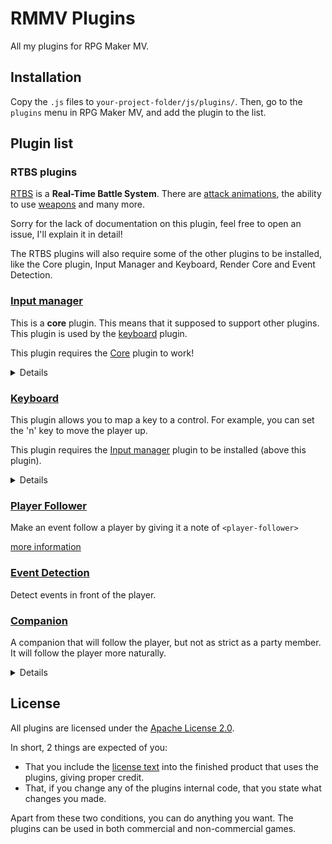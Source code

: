 # RMMV Plugins

All my plugins for RPG Maker MV.

## Installation
Copy the `.js` files to `your-project-folder/js/plugins/`. Then, go to the `plugins` menu in RPG Maker MV, and add the plugin to the list.

## Plugin list

### RTBS plugins
[RTBS](JOMY_RTBS_Core.js) is a **Real-Time Battle System**. There are [attack animations](JOMY_RTBS_animation.js), the ability to use [weapons](JOMY_RTBS_weapons.js) and many more.

Sorry for the lack of documentation on this plugin, feel free to open an issue, I'll explain it in detail!

The RTBS plugins will also require some of the other plugins to be installed, like the Core plugin, Input Manager and Keyboard, Render Core and Event Detection.

### [Input manager](JOMY_inputManager.js)
This is a **core** plugin. This means that it supposed to support other plugins. This plugin is used by the [keyboard](#keyboard) plugin.

This plugin requires the [Core](JOMY_Core.js) plugin to work!

<details>
  <summary>Details</summary>

  #### Available *script* functions
  - `subTrigger(key, event)`: add a function call to when a key is pressed (executes once)
  - `subRepeat(key, event)`: add a function call to when a key is held down
  - `subLongPress(key, event)`: add a function call to when a key is held down for a longer amount of time

  #### Example
  In either a plugin or a script call, call the following code once:
  ```js
  Jomy.InputManager.subTrigger("shift", () => {
     console.log("key pressed");
  });

  Jomy.InputManager.subRepeat("shift", () => {
     console.log("key repeated");
  });

  Jomy.InputManager.subLongPress("shift", () => {
   console.log("key long pressed");
  });
  ```
</details>

### [Keyboard](JOMY_keyboard.js)
This plugin allows you to map a key to a control. For example, you can set the 'n'
key to move the player up.

This plugin requires the [Input manager](#input-manager) plugin to be installed (above this plugin).

<details>
  <summary>Details</summary>

  *Find all keycodes at [keycode.info](https://keycode.info)*

  #### Available *plugin* commands
  - `mapUp`
  - `mapDown`
  - `mapLeft`
  - `mapRight`

  **usage**
  `COMMAND <type> [keyCode|keyName]`

  - `map [key] [keycode]`
  <details>
    <summary>key events</summary>

    The possible values for the `key` argument are:
    - up
    - down
    - left
    - right
    - escape
    - ok
    - debug
    - shift
  </details>

  - `reset <type> [keyCode|keyName]`

  #### Examples

  ##### Mapping keys
  The following commands are equivalent:
  ```
  mapUp s 'r'
  mapUp s r
  mapUp 'r'
  mapUp r
  map up 82
  ```

  *Using the key's code instead of the name*
  ```
  // this will map 'j' to move the player u
  mapUp n 74
  ```
  The `map` command always uses the keycode

  ##### Reseting keys
  ```
  reset s 'r'
  reset 'r'
  reset n 23
  ```

  #### Available *script* functions
  - `Jomy.Keyboard.map(eventKeyCode, mapKeyCode)`
  - `Jomy.Keyboard.removeKeyMapForKey(keyCode)`
  - `Jomy.Keyboard.resetKeys()`
  - `Jomy.Keyboard.resetDefault(keyCode)`

  #### Examples

  ##### Mapping keys
  ```js
  // This will map the n key (keycode 78) to moving the player up
  Jomy.Keyboard.map(Jomy.Keyboard.event.up, 78);
  ```

  ##### Removing a key entirely
  ```js
  // This will remove the up key, thus removing the player's ability to move up
  Jomy.Keyboard.removeKeyMapForKey(Jomy.InputManager.keymap.get('up')):
  ```

  ##### Reset keys
  ```js
  Jomy.Keyboard.resetKeys();
  ```
</details>

### [Player Follower](JOMY_playerFollower.js)
Make an event follow a player by giving it a note of `<player-follower>`

[more information](https://gist.github.com/Jomy10/4c284bbfda71003d2ad34b49a92a27e5)


### [Event Detection](JOMY_eventDetection.js)
Detect events in front of the player.

### [Companion](JOMY_companion.js)
A companion that will follow the player, but not as strict as a party member. It will follow the player more naturally.

<details>
  <summary>Details</summary>

  Add `<companion>` to the note of an event

  #### Additional comments
  - `FollowFrequency: <value>` the frequency with which an event will search for a path to the player in milliseconds
  - `WanderFrequency: <value>` the frequency with which an event will search for another spot around the player to wander to milliseconds (set to -1 to disable wandering)

  You can use Game_Event.companion in scripting to access the companion object.
  - `Game_Event.companion.abortMovement()` will stop all movement of the companion.
  - `Game_Event.companion.resumeMovement()` will resume its movement behaviour.
</details>

## License

All plugins are licensed under the [Apache License 2.0](LICENSE).

In short, 2 things are expected of you:
- That you include the [license text](LICENSE) into the finished product that uses the plugins, giving proper credit.
- That, if you change any of the plugins internal code, that you state what changes you made.

Apart from these two conditions, you can do anything you want. The plugins can be used in both commercial and non-commercial games.
